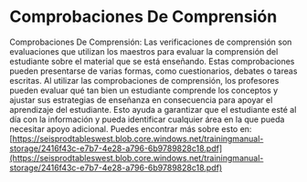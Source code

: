 # Comprobaciones De Comprensión
Comprobaciones De Comprensión: Las verificaciones de comprensión son evaluaciones que utilizan los maestros para evaluar la comprensión del estudiante sobre el material que se está enseñando. Estas comprobaciones pueden presentarse de varias formas, como cuestionarios, debates o tareas escritas. Al utilizar las comprobaciones de comprensión, los profesores pueden evaluar qué tan bien un estudiante comprende los conceptos y ajustar sus estrategias de enseñanza en consecuencia para apoyar el aprendizaje del estudiante. Esto ayuda a garantizar que el estudiante esté al día con la información y pueda identificar cualquier área en la que pueda necesitar apoyo adicional.
Puedes encontrar más sobre esto en: [https://seisprodtableswest.blob.core.windows.net/trainingmanual-storage/2416f43c-e7b7-4e28-a796-6b9789828c18.pdf](https://seisprodtableswest.blob.core.windows.net/trainingmanual-storage/2416f43c-e7b7-4e28-a796-6b9789828c18.pdf)